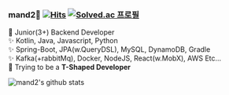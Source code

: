 <!--
Hi there 👋
**mand2/mand2** is a ✨ _special_ ✨ repository because its `README.md` (this file) appears on your GitHub profile.

Here are some ideas to get you started:

- 🔭 I’m currently working on ...
- 🌱 I’m currently learning ...
- 👯 I’m looking to collaborate on ...
- 🤔 I’m looking for help with ...
- 💬 Ask me about ...
- 📫 How to reach me: ...
- 😄 Pronouns: ...
- ⚡ Fun fact: ...
-->
### mand2🦌 [![Hits](https://hits.seeyoufarm.com/api/count/incr/badge.svg?url=https%3A%2F%2Fgithub.com%2Fmand2&count_bg=%2362BEAE&title_bg=%23555555&icon=&icon_color=%23E7E7E7&title=hits&edge_flat=false)](https://hits.seeyoufarm.com) [![Solved.ac 프로필](http://mazassumnida.wtf/api/mini/generate_badge?boj=atpletrea)](https://solved.ac/atpletrea)

🌱 Junior(3+) Backend Developer   
✨ Kotlin, Java, Javascript, Python   
✨ Spring-Boot, JPA(w.QueryDSL), MySQL, DynamoDB, Gradle   
✨ Kafka(+rabbitMq), Docker, NodeJS, React(w.MobX), AWS Etc...       
👀 Trying to be a **T-Shaped Developer** 


![mand2's github stats](https://github-readme-stats.vercel.app/api?username=mand2&count_private=true&show_icons=true&hide=stars,contribs&theme=ayu-mirage)

